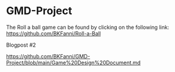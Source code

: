 # GMD-Project
The Roll a ball game can be found by clicking on the following link: https://github.com/BKFanni/Roll-a-Ball

Blogpost #2

https://github.com/BKFanni/GMD-Project/blob/main/Game%20Design%20Document.md
